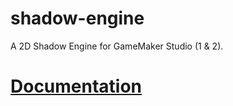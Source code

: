 # shadow-engine
A 2D Shadow Engine for GameMaker Studio (1 &amp; 2).

# [Documentation](https://gurpreetsinghmatharoo.github.io/shadows-doc/)
